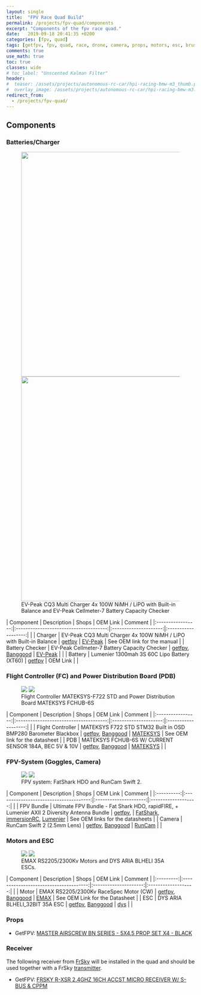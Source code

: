 ```yaml
---
layout: single
title:  "FPV Race Quad Build"
permalink: /projects/fpv-quad/components
excerpt: "Components of the fpv race quad."
date:   2019-09-18 20:41:35 +0200
categories: [fpv, quad]
tags: [getfpv, fpv, quad, race, drone, camera, props, motors, esc, brushless, goggles]
comments: true
use_math: true
toc: true
classes: wide
# toc_label: "Unscented Kalman Filter"
header:
#  teaser: /assets/projects/autonomous-rc-car/hpi-racing-bmw-m3_thumb.png
#  overlay_image: /assets/projects/autonomous-rc-car/hpi-racing-bmw-m3.png
redirect_from:
  - /projects/fpv-quad/
---
```


## Components


### Batteries/Charger

<figure class="third">
    <a href="/assets/collections/fpv-quad/ev-peak-cq3-4x-100w-lead_2.jpg"><img src="/assets/collections/fpv-quad/ev-peak-cq3-4x-100w-lead_2.jpg" width="600"></a>
    <a href="/assets/collections/fpv-quad/ev-peak-cellmeter-7-battery-capacity-checker.jpg"><img src="/assets/collections/fpv-quad/ev-peak-cellmeter-7-battery-capacity-checker.jpg" width="600"></a>
    <figcaption>EV-Peak CQ3 Multi Charger 4x 100W NiMH / LiPO with Built-in Balance and EV-Peak Cellmeter-7 Battery Capacity Checker</figcaption>
</figure>

| Component         | Description                            | Shops                 | OEM Link            | Comment |
|:-----------------:|:--------------------------------------:|:---------------------:|:-------------------:|         |
| Charger           | EV-Peak CQ3 Multi Charger 4x 100W NiMH / LiPO with Built-in Balance | [getfpv](https://www.getfpv.com/ev-peak-cq3-multi-charger-4x-100w-nimh-lipo-with-built-in-balance.html?cmid=eHZ3Y2tBWGYrQWM9&afid=TVZmU1BzYnlObnc9&ats=WDA0ZG1qK1ZCcW89)  | [EV-Peak](https://www.ev-peak.com/prodcuts-item/ev-peak-cq3/) | See OEM link for the manual | 
| Battery Checker   | EV-Peak Cellmeter-7 Battery Capacity Checker | [getfpv](https://www.getfpv.com/ev-peak-cellmeter-7-battery-capacity-checker.html?cmid=eHZ3Y2tBWGYrQWM9&afid=TVZmU1BzYnlObnc9&ats=WDA0ZG1qK1ZCcW89), [Banggood](https://www.banggood.com/CellMeter-7-Battery-Capacity-Checker-Tester-LiPo-LiFe-Li-ion-NiMH-NiCd-p-85223.html?rmmds=search&cur_warehouse=CN&p=GQ230138854743201909&custlinkid=609282) | [EV-Peak](http://www.ev-peak.com.hk/page179?product_id=2404) |  |
| Battery        | Lumenier 1300mah 3S 60C Lipo Battery (XT60) | [getfpv](https://www.getfpv.com/lumenier-1300mah-3s-60c-lipo-battery-xt60.html?cmid=eHZ3Y2tBWGYrQWM9&afid=TVZmU1BzYnlObnc9&ats=WDA0ZG1qK1ZCcW89) | OEM Link |    |


### Flight Controller (FC) and Power Distribution Board (PDB)

<figure class="half">
    <a href="/assets/collections/fpv-quad/mateksys-F722-STD.jpg"><img src="/assets/collections/fpv-quad/mateksys-F722-STD.jpg"></a>
    <a href="/assets/collections/fpv-quad/mateksys-fchub-6s.jpg"><img src="/assets/collections/fpv-quad/mateksys-fchub-6s.jpg"></a>
    <figcaption>Flight Controller MATEKSYS-F722 STD and Power Distribution Board MATEKSYS FCHUB-6S</figcaption>
</figure>

| Component         | Description                            | Shops                 | OEM Link            | Comment |
|:-----------------:|:--------------------------------------:|:---------------------:|:-------------------:|         |
| Flight Controller | MATEKSYS F722 STD STM32 Built in OSD BMP280 Barometer Blackbox | [getfpv](https://www.getfpv.com/matek-systems-f722-std-flight-controller-w-f7-32k-gyro-bfosd-barometer.html?cmid=eHZ3Y2tBWGYrQWM9&afid=TVZmU1BzYnlObnc9&ats=WDA0ZG1qK1ZCcW89), [Banggood](https://www.banggood.com/Matek-Systems-F722-STD-STM32F722-Flight-Controller-Built-in-OSD-BMP280-Barometer-Blackbox-for-RC-Drone-p-1225166.html?rmmds=myorder&cur_warehouse=UK&p=GQ230138854743201909&custlinkid=604567)  | [MATEKSYS](http://www.mateksys.com/?portfolio=f722-std) | See OEM link for the datasheet | 
| PDB       | MATEKSYS FCHUB-6S W/ CURRENT SENSOR 184A, BEC 5V & 10V | [getfpv](https://www.getfpv.com/matek-fchub-6s-pdb.html?cmid=eHZ3Y2tBWGYrQWM9&afid=TVZmU1BzYnlObnc9&ats=WDA0ZG1qK1ZCcW89), [Banggood](https://www.banggood.com/Matek-FCHUB-6S-Hub-Power-Distribution-Board-5V-10V-BEC-Built-in-184A-Current-Sensor-p-1147591.html?rmmds=myorder&cur_warehouse=CN&p=GQ230138854743201909&custlinkid=604638) | [MATEKSYS](http://www.mateksys.com/?portfolio=fchub-6s#tab-id-1) |  |


### FPV-System (Goggles, Camera)

<figure class="half">
    <a href="/assets/collections/fpv-quad/ultimate-fatshark-hdo-antenna-bundle.jpg"><img src="/assets/collections/fpv-quad/ultimate-fatshark-hdo-antenna-bundle.jpg"></a>
    <a href="/assets/collections/fpv-quad/runcam-swift-2.jpg"><img src="/assets/collections/fpv-quad/runcam-swift-2.jpg"></a>
    <figcaption>FPV system: FatShark HDO and RunCam Swift 2.</figcaption>
</figure>

| Component  | Description                            | Shops                 | OEM Link            | Comment |
|:----------:|:--------------------------------------:|:---------------------:|:-------------------:|         |
| FPV Bundle | Ultimate FPV Bundle - Fat Shark HDO, rapidFIRE, + Lumenier AXII 2 Diversity Antenna Bundle | [getfpv](https://www.getfpv.com/ultimate-fpv-bundle.html?cmid=eHZ3Y2tBWGYrQWM9&afid=TVZmU1BzYnlObnc9&ats=WDA0ZG1qK1ZCcW89),  | [FatShark](https://www.fatshark.com/product/hdo-fpv-goggles/), [immersionRC](https://www.immersionrc.com/fpv-products/rapidfire/), [Lumenier](https://www.lumenier.com/products/antennas)  | See OEM links for the datasheets | 
| Camera       | RunCam Swift 2 (2.5mm Lens)          | [getfpv](https://www.getfpv.com/runcam-swift-2-2-5mm-lens-orange.html?cmid=eHZ3Y2tBWGYrQWM9&afid=TVZmU1BzYnlObnc9&ats=WDA0ZG1qK1ZCcW89), [Banggood](https://www.banggood.com/RunCam-Swift-2-13-CCD-PAL-Micro-Camera-FOV-130150165-Degree-2_5mm2_3mm2_1mm-Integrated-OSD-MIC-p-1118948.html?rmmds=myorder&ID=226517043&cur_warehouse=UK&p=GQ230138854743201909&custlinkid=604623) | [RunCam](https://shop.runcam.com/runcam-swift-2/) |  |

### Motors and ESC

<figure class="half">
    <a href="/assets/collections/fpv-quad/emax-rs2205.jpg"><img src="/assets/collections/fpv-quad/emax-rs2205.jpg"></a>
    <a href="/assets/collections/fpv-quad/dys-aria-35a-esc.jpg"><img src="/assets/collections/fpv-quad/dys-aria-35a-esc.jpg"></a>
    <figcaption>EMAX RS2205/2300Kv Motors and DYS ARIA BLHELI 35A ESCs.</figcaption>
</figure>

| Component | Description                            | Shops                 | OEM Link            | Comment |
|:---------:|:--------------------------------------:|:---------------------:|:-------------------:|         |
| Motor     | EMAX RS2205/2300Kv RaceSpec Motor (CW) | [getfpv](https://www.getfpv.com/emax-rs2205-2300kv-racespec-motor-cw.html?cmid=eHZ3Y2tBWGYrQWM9&afid=TVZmU1BzYnlObnc9&ats=WDA0ZG1qK1ZCcW89), [Banggood](https://www.banggood.com/4X-Emax-RS2205-2300-Racing-Edition-CWCCW-Motor-For-FPV-Multicopter-p-1032857.html?rmmds=myorder&cur_warehouse=CN&p=GQ230138854743201909&custlinkid=604589) | [EMAX](https://emaxmodel.com/emax-rs2205-racespec-motor.html)  | See OEM Link for the Datasheet | 
| ESC       | DYS ARIA BLHELI_32BIT 35A ESC          | [getfpv](https://www.getfpv.com/dys-aria-blheli-32bit-35a-esc.html?cmid=eHZ3Y2tBWGYrQWM9&afid=TVZmU1BzYnlObnc9&ats=WDA0ZG1qK1ZCcW89), [Banggood](https://www.banggood.com/4X-DYS-Aria-BLHeli_32bit-35A-35amp-Brushless-ESC-3-6S-Dshot1200-Ready-Built-in-Current-Meter-Sensor-p-1187402.html?rmmds=myorder&cur_warehouse=CN&p=GQ230138854743201909&custlinkid=604595) | [dys](http://www.dys.hk/product/ARIA%2035A.html) |  |


### Props

- GetFPV: [MASTER AIRSCREW BN SERIES - 5X4.5 PROP SET X4 - BLACK](https://www.getfpv.com/master-airscrew-bn-series-5x4-5-prop-set-x4-black.html?cmid=eHZ3Y2tBWGYrQWM9&afid=TVZmU1BzYnlObnc9&ats=WDA0ZG1qK1ZCcW89)

### Receiver

The following receiver from [FrSky](/projects/fpv-quad/fpv-glossar/#frsky) will be installed in the quad and should be used together with a FrSky [transmitter](/projects/fpv-quad/fpv-glossar/#transmitter).
- GetFPV: [FRSKY R-XSR 2.4GHZ 16CH ACCST MICRO RECEIVER W/ S-BUS & CPPM](https://www.getfpv.com/frsky-r-xsr-2-4ghz-16ch-accst-micro-receiver-w-s-bus-cppm.html?cmid=eHZ3Y2tBWGYrQWM9&afid=TVZmU1BzYnlObnc9&ats=WDA0ZG1qK1ZCcW89)

